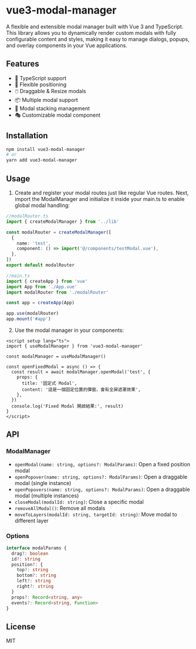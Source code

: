 # vue3-modal-manager

A flexible and extensible modal manager built with Vue 3 and TypeScript. This library allows you to dynamically render custom modals with fully configurable content and styles, making it easy to manage dialogs, popups, and overlay components in your Vue applications.

## Features

- 🎯 TypeScript support
- 🎨 Flexible positioning
- 🖱️ Draggable & Resize modals
- 📦 Multiple modal support
- 🔄 Modal stacking management
- 🎭 Customizable modal component

## Installation

```bash
npm install vue3-modal-manager
# or
yarn add vue3-modal-manager
```

## Usage

1. Create and register your modal routes just like regular Vue routes. Next, import the ModalManager and initialize it inside your main.ts to enable global modal handling:

```typescript
//modalRouter.ts
import { createModalManager } from '../lib'

const modalRouter = createModalManager([
  {
    name: 'test',
    component: () => import('@/components/testModal.vue'),
  },
])
export default modalRouter

//main.ts
import { createApp } from 'vue'
import App from './App.vue'
import modalRouter from './modalRouter'

const app = createApp(App)

app.use(modalRouter)
app.mount('#app')
```

2. Use the modal manager in your components:

```vue
<script setup lang="ts">
import { useModalManager } from 'vue3-modal-manager'

const modalManager = useModalManager()

const openFixedModal = async () => {
  const result = await modalManager.openModal('test', {
    props: {
      title: '固定式 Modal',
      content: '這是一個固定位置的彈窗，會有全屏遮罩效果',
    },
  })
  console.log('Fixed Modal 開啟結果:', result)
}
</script>
```

## API

### ModalManager

- `openModal(name: string, options?: ModalParams)`: Open a fixed position modal
- `openPopover(name: string, options?: ModalParams)`: Open a draggable modal (single instance)
- `openPopovers(name: string, options?: ModalParams)`: Open a draggable modal (multiple instances)
- `closeModal(modalId: string)`: Close a specific modal
- `removeAllModal()`: Remove all modals
- `moveToLayers(modalId: string, targetId: string)`: Move modal to different layer

### Options

```typescript
interface modalParams {
  drag?: boolean
  id?: string
  position?: {
    top?: string
    bottom?: string
    left?: string
    right?: string
  }
  props?: Record<string, any>
  events?: Record<string, Function>
}
```

## License

MIT
